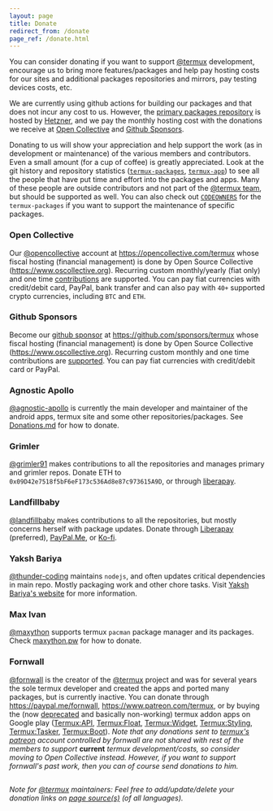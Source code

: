 ```yaml
---
layout: page
title: Donate
redirect_from: /donate
page_ref: /donate.html
---
```


You can consider donating if you want to support [@termux](https://github.com/termux) development, encourage us to bring more features/packages and help pay hosting costs for our sites and additional packages repositories and mirrors, pay testing devices costs, etc.

We are currently using github actions for building our packages and that does not incur any cost to us. However, the [primary packages repository](https://packages.termux.dev) is hosted by [Hetzner](https://www.hetzner.com/cloud), and we pay the monthly hosting cost with the donations we receive at [Open Collective](#open-collective) and [Github Sponsors](#github-sponsors).

Donating to us will show your appreciation and help support the work (as in development or maintenance) of the various members and contributors. Even a small amount (for a cup of coffee) is greatly appreciated. Look at the git history and repository statistics ([`termux-packages`](https://github.com/termux/termux-packages/graphs/contributors), [`termux-app`](https://github.com/termux/termux-app/graphs/contributors)) to see all the people that have put time and effort into the packages and apps. Many of these people are outside contributors and not part of the [@termux team](https://github.com/orgs/termux/people), but should be supported as well. You can also check out [`CODEOWNERS`](https://github.com/termux/termux-packages/blob/master/CODEOWNERS) for the `termux-packages` if you want to support the maintenance of specific packages.


### Open Collective

Our [@opencollective](https://github.com/opencollective) account at https://opencollective.com/termux whose fiscal hosting (financial management) is done by Open Source Collective (https://www.oscollective.org). Recurring custom monthly/yearly (fiat only) and one time [contributions](https://opencollective.com/termux/contribute) are supported. You can pay fiat currencies with credit/debit card, PayPal, bank transfer and can also pay with `40+` supported crypto currencies, including `BTC` and `ETH`.


### Github Sponsors

Become our [github sponsor](https://github.com/sponsors) at https://github.com/sponsors/termux whose fiscal hosting (financial management) is done by Open Source Collective (https://www.oscollective.org). Recurring custom monthly and one time contributions are [supported](https://docs.github.com/en/sponsors/sponsoring-open-source-contributors/sponsoring-an-open-source-contributor). You can pay fiat currencies with credit/debit card or PayPal.


### Agnostic Apollo

[@agnostic-apollo](https://github.com/agnostic-apollo) is currently the main developer and maintainer of the android apps, termux site and some other repositories/packages. See [Donations.md](https://github.com/agnostic-apollo/agnostic-apollo/blob/main/Donations.md) for how to donate.


### Grimler

[@grimler91](https://github.com/grimler91) makes contributions to all the repositories and manages primary and grimler repos. Donate ETH to `0x09D42e7518f5bF6eF173c536Ad8e87c973615A9D`, or through [liberapay](https://liberapay.com/grimler).


### Landfillbaby

[@landfillbaby](https://github.com/landfillbaby) makes contributions to all the repositories, but mostly concerns herself with package updates. Donate through [Liberapay](https://liberapay.com/landfillbaby) (preferred), [PayPal.Me](https://paypal.me/landfillbaby), or [Ko-fi](https://ko-fi.com/landfillbaby).


### Yaksh Bariya

[@thunder-coding](https://github.com/thunder-coding) maintains `nodejs`, and often updates critical dependencies in main repo. Mostly packaging work and other chore tasks. Visit [Yaksh Bariya's website](https://thunder-coding.github.io/sponsor/) for more information.


### Max Ivan

[@maxython](https://github.com/maxython) supports termux `pacman` package manager and its packages. Check [maxython.pw](https://maxython.pw) for how to donate.


### Fornwall

[@fornwall](https://github.com/fornwall) is the creator of the [@termux](https://github.com/termux) project and was for several years the sole termux developer and created the apps and ported many packages, but is currently inactive. You can donate through https://paypal.me/fornwall, https://www.patreon.com/termux, or by buying the (now [deprecated](https://github.com/termux/termux-app#google-play-store-deprecated) and basically non-working) termux addon apps on Google play ([Termux:API](https://play.google.com/store/apps/details?id=com.termux.api), [Termux:Float](https://play.google.com/store/apps/details?id=com.termux.window), [Termux:Widget](https://play.google.com/store/apps/details?id=com.termux.widget), [Termux:Styling](https://play.google.com/store/apps/details?id=com.termux.styling), [Termux:Tasker](https://play.google.com/store/apps/details?id=com.termux.tasker), [Termux:Boot](https://play.google.com/store/apps/details?id=com.termux.boot)). *Note that any donations sent to [termux's patreon](https://www.patreon.com/termux) account controlled by fornwall are not shared with rest of the members to support* **current** *termux development/costs, so consider moving to Open Collective instead. However, if you want to support fornwall's past work, then you can of course send donations to him.*
##

*Note for [@termux](https://github.com/termux) maintainers: Feel free to add/update/delete your donation links on [page source(s)](@SITE__URL@/blob/master/@PAGE__LANG@/donate.md) (of all languages).*
